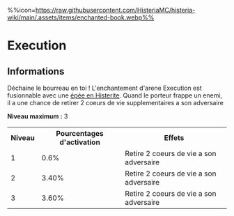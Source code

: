 %%icon=https://raw.githubusercontent.com/HisteriaMC/histeria-wiki/main/.assets/items/enchanted-book.webp%%
# Execution

## Informations
Déchaine le bourreau en toi ! L'enchantement d'arene Execution est fusionnable avec une [épée en Histerite](https://histeria.fr/wiki/outils/histerite-sword).
Quand le porteur frappe un enemi, il a une chance de retirer 2 coeurs de vie supplementaires a son adversaire

**Niveau maximum :** 3

<table>
  <tr>
    <th>Niveau</th>
    <th>Pourcentages d'activation</th>
    <th>Effets</th>
  </tr>
  <tr>
    <td>1</td>
    <td>0.6%</td>
    <td>Retire 2 coeurs de vie a son adversaire</td>
  </tr>
  <tr>
    <td>2</td>
    <td>3.40%</td>
    <td>Retire 2 coeurs de vie a son adversaire</td>
  <tr>
    <td>3</td>
    <td>3.60%</td>
    <td>Retire 2 coeurs de vie a son adversaire</td>
</table>